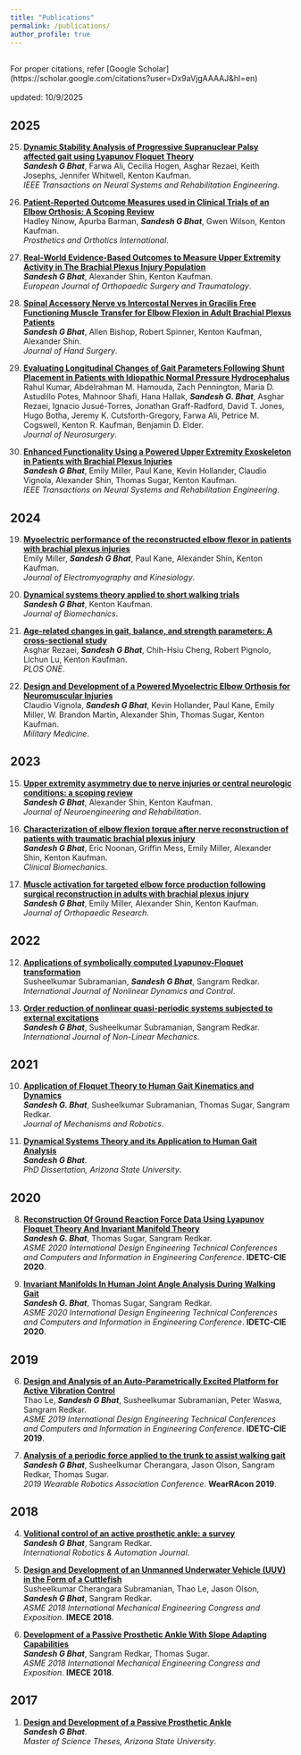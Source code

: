 ```yaml
---
title: "Publications"
permalink: /publications/
author_profile: true
---
```

<br>
For proper citations, refer [Google Scholar](https://scholar.google.com/citations?user=Dx9aVjgAAAAJ&hl=en)<br>
<br>
updated: 10/9/2025

## 2025
25. <b>[Dynamic Stability Analysis of Progressive Supranuclear Palsy affected gait using Lyapunov Floquet Theory](http://DrSGBhat.github.io/publications/TNSRE_PSP25)</b><br>
	<i><b>Sandesh G Bhat</b></i>, Farwa Ali, Cecilia Hogen, Asghar Rezaei, Keith Josephs, Jennifer Whitwell, Kenton Kaufman.<br>
	<i>IEEE Transactions on Neural Systems and Rehabilitation Engineering</i>.

24. <b>[Patient-Reported Outcome Measures used in Clinical Trials of an Elbow Orthosis: A Scoping Review](http://DrSGBhat.github.io/publications/POI25)</b><br>
	Hadley Ninow, Apurba Barman, <i><b>Sandesh G Bhat</b></i>, Gwen Wilson, Kenton Kaufman.<br>
	<i>Prosthetics and Orthotics International</i>.

23. <b>[Real-World Evidence-Based Outcomes to Measure Upper Extremity Activity in The Brachial Plexus Injury Population](http://DrSGBhat.github.io/publications/EJOST25)</b><br>
	<i><b>Sandesh G Bhat</b></i>, Alexander Shin, Kenton Kaufman.<br>
	<i>European Journal of Orthopaedic Surgery and Traumatology</i>.

22. <b>[Spinal Accessory Nerve vs Intercostal Nerves in Gracilis Free Functioning Muscle Transfer for Elbow Flexion in Adult Brachial Plexus Patients](http://DrSGBhat.github.io/publications/JHS25)</b><br>
	<i><b>Sandesh G Bhat</b></i>, Allen Bishop, Robert Spinner, Kenton Kaufman, Alexander Shin.<br>
	<i>Journal of Hand Surgery</i>.

21. <b>[Evaluating Longitudinal Changes of Gait Parameters Following Shunt Placement in Patients with Idiopathic Normal Pressure Hydrocephalus](http://DrSGBhat.github.io/publications/JNS25)</b><br>
	 Rahul Kumar, Abdelrahman M. Hamouda, Zach Pennington, Maria D. Astudillo Potes, Mahnoor Shafi, Hana Hallak, <i><b>Sandesh G. Bhat</b></i>, Asghar Rezaei, Ignacio Jusué-Torres, Jonathan Graff-Radford, David T. Jones, Hugo Botha, Jeremy K. Cutsforth-Gregory, Farwa Ali, Petrice M. Cogswell, Kenton R. Kaufman, Benjamin D. Elder.<br>
	<i>Journal of Neurosurgery</i>.

20. <b>[Enhanced Functionality Using a Powered Upper Extremity Exoskeleton in Patients with Brachial Plexus Injuries](http://DrSGBhat.github.io/publications/TNSRE25)</b> <br>
	<i><b>Sandesh G Bhat</b></i>, Emily Miller, Paul Kane, Kevin Hollander, Claudio Vignola, Alexander Shin, Thomas Sugar, Kenton Kaufman.<br>
	<i>IEEE Transactions on Neural Systems and Rehabilitation Engineering</i>.

## 2024
19. <b>[Myoelectric performance of the reconstructed elbow flexor in patients with brachial plexus injuries](http://DrSGBhat.github.io/publications/JEK24)</b> <br>
	Emily Miller, <i><b>Sandesh G Bhat</b></i>, Paul Kane, Alexander Shin, Kenton Kaufman.<br>
	<i>Journal of Electromyography and Kinesiology</i>.

18. <b>[Dynamical systems theory applied to short walking trials](http://DrSGBhat.github.io/publications/JOB24)</b> <br>
	<i><b>Sandesh G Bhat</b></i>, Kenton Kaufman.<br>
	<i>Journal of Biomechanics</i>.

17. <b>[Age-related changes in gait, balance, and strength parameters: A cross-sectional study](http://DrSGBhat.github.io/publications/PlosOne24)</b> <br>
	Asghar Rezaei, <i><b>Sandesh G Bhat</b></i>, Chih-Hsiu Cheng, Robert Pignolo, Lichun Lu, Kenton Kaufman.<br>
	<i>PLOS ONE</i>.

16. <b>[Design and Development of a Powered Myoelectric Elbow Orthosis for Neuromuscular Injuries](http://DrSGBhat.github.io/publications/MM24)</b> <br>
	Claudio Vignola, <i><b>Sandesh G Bhat</b></i>, Kevin Hollander, Paul Kane, Emily Miller, W. Brandon Martin, Alexander Shin, Thomas Sugar, Kenton Kaufman.<br>
	<i>Military Medicine</i>.

## 2023
15. <b>[Upper extremity asymmetry due to nerve injuries or central neurologic conditions: a scoping review](http://DrSGBhat.github.io/publications/JNER23)</b> <br>
	<i><b>Sandesh G Bhat</b></i>, Alexander Shin, Kenton Kaufman.<br>
	<i>Journal of Neuroengineering and Rehabilitation</i>.

14. <b>[Characterization of elbow flexion torque after nerve reconstruction of patients with traumatic brachial plexus injury](http://DrSGBhat.github.io/publications/ClinBio23)</b> <br>
	<i><b>Sandesh G Bhat</b></i>, Eric Noonan, Griffin Mess, Emily Miller, Alexander Shin, Kenton Kaufman.<br>
	<i>Clinical Biomechanics</i>.

13. <b>[Muscle activation for targeted elbow force production following surgical reconstruction in adults with brachial plexus injury](http://DrSGBhat.github.io/publications/JOR23)</b> <br>
	<i><b>Sandesh G Bhat</b></i>, Emily Miller, Alexander Shin, Kenton Kaufman.<br>
	<i>Journal of Orthopaedic Research</i>.

## 2022
12. <b>[Applications of symbolically computed Lyapunov-Floquet transformation](http://DrSGBhat.github.io/publications/IJNDC22)</b> <br>
	Susheelkumar Subramanian, <i><b>Sandesh G Bhat</b></i>, Sangram Redkar.<br>
	<i>International Journal of Nonlinear Dynamics and Control</i>.

11. <b>[Order reduction of nonlinear quasi-periodic systems subjected to external excitations](http://DrSGBhat.github.io/publications/IJNLMorder)</b> <br>
	<i><b>Sandesh G Bhat</b></i>, Susheelkumar Subramanian, Sangram Redkar.<br>
	<i>International Journal of Non-Linear Mechanics</i>.

## 2021
10. <b>[Application of Floquet Theory to Human Gait Kinematics and Dynamics](http://DrSGBhat.github.io/publications/JMRanalysis)</b> <br> 
	<b><i>Sandesh G. Bhat</i></b>, Susheelkumar Subramanian, Thomas Sugar, Sangram Redkar.<br>
	<i>Journal of Mechanisms and Robotics</i>.

9. <b>[Dynamical Systems Theory and its Application to Human Gait Analysis](http://DrSGBhat.github.io/publications/PhDdiss)</b> <br> 
	<i><b>Sandesh G Bhat</b></i>.<br>
	<i>PhD Dissertation, Arizona State University</i>.

## 2020
8. <b>[Reconstruction Of Ground Reaction Force Data Using Lyapunov Floquet Theory And Invariant Manifold Theory](http://DrSGBhat.github.io/publications/IDETCgrfrecon)</b> <br> 
	<b><i>Sandesh G. Bhat</i></b>, Thomas Sugar, Sangram Redkar.<br>
	<i>ASME 2020 International Design Engineering Technical Conferences and Computers and Information in Engineering Conference</i>. <b>IDETC-CIE 2020</b>.

7. <b>[Invariant Manifolds In Human Joint Angle Analysis During Walking Gait](http://DrSGBhat.github.io/publications/IDETCinvariant)</b> <br> 
	<b><i>Sandesh G. Bhat</i></b>, Thomas Sugar, Sangram Redkar.<br>
	<i>ASME 2020 International Design Engineering Technical Conferences and Computers and Information in Engineering Conference</i>. <b>IDETC-CIE 2020</b>.

## 2019
6. <b>[Design and Analysis of an Auto-Parametrically Excited Platform for Active Vibration Control](http://DrSGBhat.github.io/publications/IDETCthao)</b> <br> 
	Thao Le, <i><b>Sandesh G Bhat</b></i>, Susheelkumar Subramanian, Peter Waswa, Sangram Redkar.<br>
	<i>ASME 2019 International Design Engineering Technical Conferences and Computers and Information in Engineering Conference</i>. <b>IDETC-CIE 2019</b>.

5. <b>[Analysis of a periodic force applied to the trunk to assist walking gait](http://DrSGBhat.github.io/publications/WearRA)</b> <br> 
	<i><b>Sandesh G Bhat</b></i>, Susheelkumar Cherangara, Jason Olson, Sangram Redkar, Thomas Sugar.<br>
	<i>2019 Wearable Robotics Association Conference</i>. <b>WearRAcon 2019</b>.

## 2018
4. <b>[Volitional control of an active prosthetic ankle: a survey](http://DrSGBhat.github.io/publications/IRAJsurvey)</b> <br> 
	<i><b>Sandesh G Bhat</b></i>, Sangram Redkar.<br>
	<i>International Robotics &amp; Automation Journal</i>.

3. <b>[Design and Development of an Unmanned Underwater Vehicle (UUV) in the Form of a Cuttlefish](http://DrSGBhat.github.io/publications/IMECEuuv)</b> <br> 
	Susheelkumar Cherangara Subramanian, Thao Le, Jason Olson, <i><b>Sandesh G Bhat</b></i>, Sangram Redkar.<br>
	<i>ASME 2018 International Mechanical Engineering Congress and Exposition</i>. <b>IMECE 2018</b>.

2. <b>[Development of a Passive Prosthetic Ankle With Slope Adapting Capabilities](http://DrSGBhat.github.io/publications/IMECEankle)</b> <br> 
	<i><b>Sandesh G Bhat</b></i>, Sangram Redkar, Thomas Sugar.<br>
	<i>ASME 2018 International Mechanical Engineering Congress and Exposition</i>. <b>IMECE 2018</b>.


## 2017 
1. <b>[Design and Development of a Passive Prosthetic Ankle](http://DrSGBhat.github.io/publications/MStheses)</b> <br> 
	<i><b>Sandesh G Bhat</b></i>.<br>
	<i>Master of Science Theses, Arizona State University</i>.

